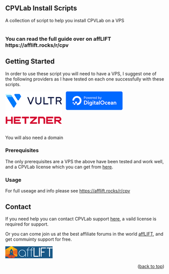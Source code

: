 <a name="readme-top"></a>

<h2>CPVLab Install Scripts</h2>
  <p>
    A collection of script to help you install CPVLab on a VPS</br></br>
  </p>
  <h3>You can read the full guide over on affLIFT https://afflift.rocks/r/cpv</h3>
</div>

## Getting Started

In order to use these script you will need to have a VPS, I suggest one of the following providers as I have tested on each one successfully with these scripts.

[![Vultr Referral Badge](https://raw.githubusercontent.com/HarrisonLILY/CPVLab/main/assets/img/vultr.png)](https://www.vultr.com/?ref=9086637-8H)&nbsp;&nbsp;
[![DigitalOcean Referral Badge](https://raw.githubusercontent.com/HarrisonLILY/CPVLab/main/assets/img/digitalocean.png)](https://www.digitalocean.com/?refcode=86d726fe29de&utm_campaign=Referral_Invite&utm_medium=Referral_Program&utm_source=badge)&nbsp;&nbsp;
[![Hetzner Referral Badge](https://raw.githubusercontent.com/HarrisonLILY/CPVLab/main/assets/img/hetzner.png)](https://hetzner.cloud/?ref=s1BDrtcj51aU)

You will also need a domain

### Prerequisites

The only prerequisites are a VPS the above have been tested and work well, and a CPVLab license which you can get from [here](https://cpvlab.pro/?utm_source=neil945).

### Usage

For full useage and info please see https://afflift.rocks/r/cpv

## Contact

If you need help you can contact CPVLab support [here](mailto:support@cpvlab.pro), a vaild license is required for support.

Or you can come join us at the best affiliate forums in the world [affLIFT](https://afflift.rocks/r/afflift), and get commuinty support for free.

[![affLIFT logo](https://raw.githubusercontent.com/HarrisonLILY/CPVLab/main/assets/img/affLIFT-logo.png)](https://afflift.rocks/r/afflift)

<p align="right">(<a href="#readme-top">back to top</a>)</p>
